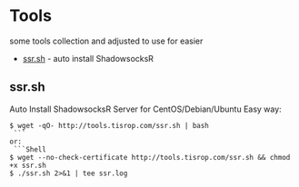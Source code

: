 # Tools
some tools collection and adjusted to use for easier
* [ssr.sh](#ssrsh) - auto install ShadowsocksR

ssr.sh
------
Auto Install ShadowsocksR Server for CentOS/Debian/Ubuntu
Easy way:
  ```Shell
  $ wget -qO- http://tools.tisrop.com/ssr.sh | bash
  ```
or:
  ```Shell
  $ wget --no-check-certificate http://tools.tisrop.com/ssr.sh && chmod +x ssr.sh
  $ ./ssr.sh 2>&1 | tee ssr.log
  ```
